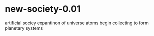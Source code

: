 # new-society-0.01
artificial sociey
expantinon of universe
atoms begin collecting to form planetary systems
